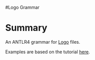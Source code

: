 #Logo Grammar

# Summary

An ANTLR4 grammar for [Logo](http://en.wikipedia.org/wiki/Logo_(programming_language)) files.

Examples are based on the tutorial [here](http://cs.brown.edu/courses/bridge/1997/Resources/LogoTutorial.html).




